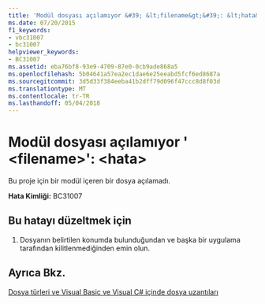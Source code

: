 ```yaml
---
title: 'Modül dosyası açılamıyor &#39; &lt;filename&gt;&#39;: &lt;hata&gt;'
ms.date: 07/20/2015
f1_keywords:
- vbc31007
- bc31007
helpviewer_keywords:
- BC31007
ms.assetid: eba76bf8-93e9-4709-87e0-0cb9ade868a5
ms.openlocfilehash: 5b04641a57ea2ec1dae6e25eeabd5fcf6ed8687a
ms.sourcegitcommit: 3d5d33f384eeba41b2dff79d096f47ccc8d8f03d
ms.translationtype: MT
ms.contentlocale: tr-TR
ms.lasthandoff: 05/04/2018
---
```

# <a name="unable-to-open-module-file-39ltfilenamegt39-lterrorgt"></a>Modül dosyası açılamıyor &#39; &lt;filename&gt;&#39;: &lt;hata&gt;
Bu proje için bir modül içeren bir dosya açılamadı.  
  
 **Hata Kimliği:** BC31007  
  
## <a name="to-correct-this-error"></a>Bu hatayı düzeltmek için  
  
1.  Dosyanın belirtilen konumda bulunduğundan ve başka bir uygulama tarafından kilitlenmediğinden emin olun.  
  
## <a name="see-also"></a>Ayrıca Bkz.  
 [Dosya türleri ve Visual Basic ve Visual C# içinde dosya uzantıları](http://msdn.microsoft.com/library/f793852c-da06-4d52-a826-65f635844772)
